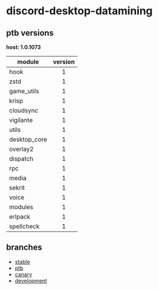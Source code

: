 # discord-desktop-datamining

## ptb versions

**host: 1.0.1073**

| module | version |
| ------ | :-----: |
| hook | 1 |
| zstd | 1 |
| game_utils | 1 |
| krisp | 1 |
| cloudsync | 1 |
| vigilante | 1 |
| utils | 1 |
| desktop_core | 1 |
| overlay2 | 1 |
| dispatch | 1 |
| rpc | 1 |
| media | 1 |
| sekrit | 1 |
| voice | 1 |
| modules | 1 |
| erlpack | 1 |
| spellcheck | 1 |

## branches

- [stable](https://github.com/OpenAsar/discord-desktop-datamining/tree/stable)
- [ptb](https://github.com/OpenAsar/discord-desktop-datamining/tree/ptb)
- [canary](https://github.com/OpenAsar/discord-desktop-datamining/tree/canary)
- [development](https://github.com/OpenAsar/discord-desktop-datamining/tree/development)